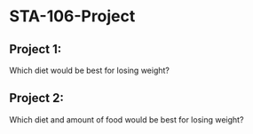 # STA-106-Project
## Project 1:
Which diet would be best for losing weight?

## Project 2:
Which diet and amount of food would be best for losing weight?
